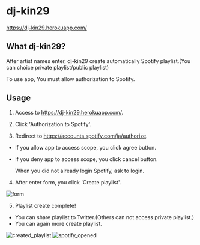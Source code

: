 # dj-kin29

https://dj-kin29.herokuapp.com/


## What dj-kin29?

After artist names enter, dj-kin29 create automatically Spotify playlist.(You can choice private playlist/public playlist)

To use app, You must allow authorization to Spotify.

## Usage
1. Access to https://dj-kin29.herokuapp.com/.

2. Click 'Authorization to Spotify'.

3. Redirect to https://accounts.spotify.com/ja/authorize.

- If you allow app to access scope, you click agree button.
- If you deny app to access scope, you click cancel button.

  When you did not already login Spotify, ask to login.

4. After enter form, you click 'Create playlist'.

![form](https://user-images.githubusercontent.com/12015851/85219287-6e6cf480-b3dd-11ea-8638-bcfa368878c9.jpg)


5. Playlist create complete!

- You can share playlist to Twitter.(Others can not access private playlist.)
- You can again more create playlist.

![created_playlist](https://user-images.githubusercontent.com/12015851/85219285-6c0a9a80-b3dd-11ea-9507-05fb39358f8d.jpg)
![spotify_opened](https://user-images.githubusercontent.com/12015851/85219290-7036b800-b3dd-11ea-9e39-94800abdc447.jpg)


